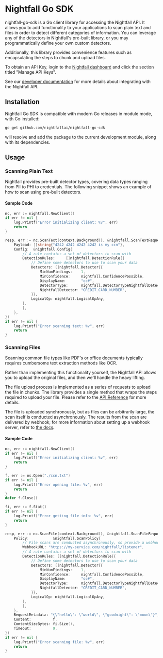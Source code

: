 # Nightfall Go SDK #

nightfall-go-sdk is a Go client library for accessing the Nightfall API. 
It allows you to add functionality to your applications to
scan plain text and files in order to detect different categories of information. You can leverage any of
the detectors in Nightfall's pre-built library, or you may programmatically define your own custom detectors. 

Additionally, this library provides convenience features such as encapsulating the steps to chunk and upload files.

To obtain an API Key, login to the [Nightfall dashboard](https://app.nightfall.ai/) and click the section
titled "Manage API Keys".

See our [developer documentation](https://docs.nightfall.ai/docs/entities-and-terms-to-know) for more details about
integrating with the Nightfall API.

## Installation ##

Nightfall Go SDK is compatible with modern Go releases in module mode, with Go installed:

```bash
go get github.com/nightfallai/nightfall-go-sdk
```

will resolve and add the package to the current development module, along with its dependencies.

## Usage

### Scanning Plain Text

Nightfall provides pre-built detector types, covering data types ranging from PII to PHI to credentials. The following
snippet shows an example of how to scan using pre-built detectors.

####  Sample Code
```go
nc, err := nightfall.NewClient()
if err != nil {
    log.Printf("Error initializing client: %v", err)
    return
}

resp, err := nc.ScanText(context.Background(), &nightfall.ScanTextRequest{
    Payload: []string{"4242 4242 4242 4242 is my ccn"},
    Config:  &nightfall.Config{
        // A rule contains a set of detectors to scan with
        DetectionRules:     []nightfall.DetectionRule{{
            // Define some detectors to use to scan your data
            Detectors: []nightfall.Detector{{
                MinNumFindings:    1,
                MinConfidence:     nightfall.ConfidencePossible,
                DisplayName:       "cc#",
                DetectorType:      nightfall.DetectorTypeNightfallDetector,
                NightfallDetector: "CREDIT_CARD_NUMBER",
            }},
            LogicalOp: nightfall.LogicalOpAny,
        },
        },
    },
})
if err != nil {
    log.Printf("Error scanning text: %v", err)
    return
}
```

### Scanning Files

Scanning common file types like PDF's or office documents typically requires cumbersome text
extraction methods like OCR.

Rather than implementing this functionality yourself, the Nightfall API allows you to upload the
original files, and then we'll handle the heavy lifting.

The file upload process is implemented as a series of requests to upload the file in chunks. The library
provides a single method that wraps the steps required to upload your file. Please refer to the
[API Reference](https://docs.nightfall.ai/reference) for more details.

The file is uploaded synchronously, but as files can be arbitrarily large, the scan itself is conducted asynchronously.
The results from the scan are delivered by webhook; for more information about setting up a webhook server, refer to
[the docs](https://docs.nightfall.ai/docs/creating-a-webhook-server).

#### Sample Code

```go
nc, err := nightfall.NewClient()
if err != nil {
    log.Printf("Error initializing client: %v", err)
    return
}

f, err := os.Open("./ccn.txt")
if err != nil {
    log.Printf("Error opening file: %v", err)
    return
}
defer f.Close()

fi, err := f.Stat()
if err != nil {
    log.Printf("Error getting file info: %v", err)
    return
}

resp, err := nc.ScanFile(context.Background(), &nightfall.ScanFileRequest{
    Policy:           &nightfall.ScanPolicy{
        // File scans are conducted asynchronously, so provide a webhook route to an HTTPS server to send results to.
        WebhookURL: "https://my-service.com/nightfall/listener",
        // A rule contains a set of detectors to scan with
        DetectionRules: []nightfall.DetectionRule{{
            // Define some detectors to use to scan your data
            Detectors: []nightfall.Detector{{
                MinNumFindings:    1,
                MinConfidence:     nightfall.ConfidencePossible,
                DisplayName:       "cc#",
                DetectorType:      nightfall.DetectorTypeNightfallDetector,
                NightfallDetector: "CREDIT_CARD_NUMBER",
            }},
            LogicalOp: nightfall.LogicalOpAny,
        },
        },
    },
    RequestMetadata: "{\"hello\": \"world\", \"goodnight\": \"moon\"}",
    Content:          f,
    ContentSizeBytes: fi.Size(),
    Timeout:          0,
})
if err != nil {
    log.Printf("Error scanning file: %v", err)
    return
}
```
